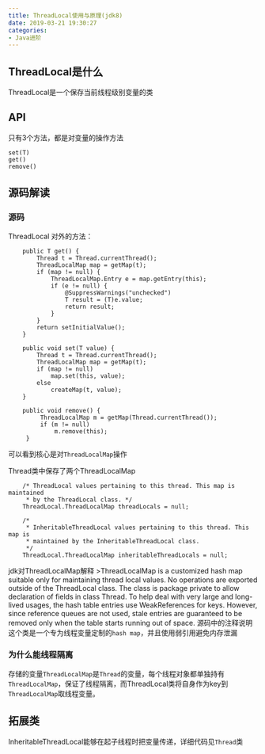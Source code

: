 ```yaml
---
title: ThreadLocal使用与原理(jdk8)
date: 2019-03-21 19:30:27
categories:
- Java进阶
---
```


## ThreadLocal是什么
<!--more-->
ThreadLocal是一个保存当前线程级别变量的类

## API
只有3个方法，都是对变量的操作方法
```
set(T)
get()
remove()
```



## 源码解读

### 源码
ThreadLocal 对外的方法：
```
    public T get() {
        Thread t = Thread.currentThread();
        ThreadLocalMap map = getMap(t);
        if (map != null) {
            ThreadLocalMap.Entry e = map.getEntry(this);
            if (e != null) {
                @SuppressWarnings("unchecked")
                T result = (T)e.value;
                return result;
            }
        }
        return setInitialValue();
    }
    
    public void set(T value) {
        Thread t = Thread.currentThread();
        ThreadLocalMap map = getMap(t);
        if (map != null)
            map.set(this, value);
        else
            createMap(t, value);
    }    
    
    public void remove() {
         ThreadLocalMap m = getMap(Thread.currentThread());
         if (m != null)
             m.remove(this);
     }
```

可以看到核心是对`ThreadLocalMap`操作


Thread类中保存了两个ThreadLocalMap
```
    /* ThreadLocal values pertaining to this thread. This map is maintained
     * by the ThreadLocal class. */
    ThreadLocal.ThreadLocalMap threadLocals = null;

    /*
     * InheritableThreadLocal values pertaining to this thread. This map is
     * maintained by the InheritableThreadLocal class.
     */
    ThreadLocal.ThreadLocalMap inheritableThreadLocals = null;
```

jdk对ThreadLocalMap解释
	>ThreadLocalMap is a customized hash map suitable only for
     maintaining thread local values. No operations are exported
     outside of the ThreadLocal class. The class is package private to
     allow declaration of fields in class Thread.  To help deal with
     very large and long-lived usages, the hash table entries use
     WeakReferences for keys. However, since reference queues are not
     used, stale entries are guaranteed to be removed only when
     the table starts running out of space.
源码中的注释说明这个类是一个专为线程变量定制的`hash map`，并且使用弱引用避免内存泄漏

### 为什么能线程隔离
存储的变量`ThreadLocalMap`是`Thread`的变量，每个线程对象都单独持有`ThreadLocalMap`，保证了线程隔离，而ThreadLocal类将自身作为key到`ThreadLocalMap`取线程变量。

## 拓展类
InheritableThreadLocal能够在起子线程时把变量传递，详细代码见`Thread`类



